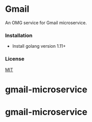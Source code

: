 # Gmail
An OMG service for Gmail microservice.

### Installation
* Install golang version 1.11+

### License
[MIT](https://choosealicense.com/licenses/mit/)

# gmail-microservice
# gmail-microservice
